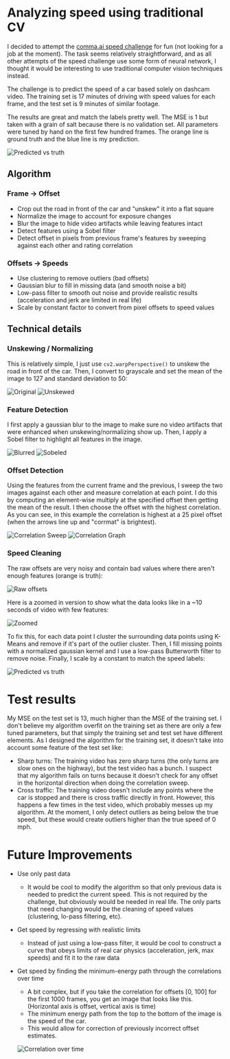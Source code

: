 # Analyzing speed using traditional CV

I decided to attempt the <a href="https://github.com/commaai/speedchallenge">comma.ai speed challenge</a> for fun (not looking for a job at the moment). The task seems relatively straightforward, and as all other attempts of the speed challenge use some form of neural network, I thought it would be interesting to use traditional computer vision techniques instead.

The challenge is to predict the speed of a car based solely on dashcam video. The training set is 17 minutes of driving with speed values for each frame, and the test set is 9 minutes of similar footage.

The results are great and match the labels pretty well. The MSE is 1 but taken with a grain of salt because there is no validation set. All parameters were tuned by hand on the first few hundred frames. The orange line is ground truth and the blue line is my prediction.

![Predicted vs truth](/pics/trainbig.png)

## Algorithm

### Frame -> Offset

- Crop out the road in front of the car and "unskew" it into a flat square
- Normalize the image to account for exposure changes
- Blur the image to hide video artifacts while leaving features intact
- Detect features using a Sobel filter
- Detect offset in pixels from previous frame's features by sweeping against each other and rating correlation

### Offsets -> Speeds

- Use clustering to remove outliers (bad offsets)
- Gaussian blur to fill in missing data (and smooth noise a bit)
- Low-pass filter to smooth out noise and provide realistic results (acceleration and jerk are limited in real life)
- Scale by constant factor to convert from pixel offsets to speed values

## Technical details

### Unskewing / Normalizing

This is relatively simple, I just use `cv2.warpPerspective()` to unskew the road in front of the car. Then, I convert to grayscale and set the mean of the image to 127 and standard deviation to 50:

![Original](/pics/frame.png)
![Unskewed](/pics/unskew.png)

### Feature Detection

I first apply a gaussian blur to the image to make sure no video artifacts that were enhanced when unskewing/normalizing show up. Then, I apply a Sobel filter to highlight all features in the image.

![Blurred](/pics/cur.png)
![Sobeled](/pics/sobelcur.png)

### Offset Detection

Using the features from the current frame and the previous, I sweep the two images against each other and measure correlation at each point. I do this by computing an element-wise multiply at the specified offset then getting the mean of the result. I then choose the offset with the highest correlation. As you can see, in this example the correlation is highest at a 25 pixel offset (when the arrows line up and "corrmat" is brightest).

![Correlation Sweep](/pics/correlation.gif)
![Correlation Graph](/pics/25pixsec.png)

### Speed Cleaning

The raw offsets are very noisy and contain bad values where there aren't enough features (orange is truth):

![Raw offsets](/pics/rawspeed.png)

Here is a zoomed in version to show what the data looks like in a ~10 seconds of video with few features:

![Zoomed](/pics/rawspeedzoomed.png)

To fix this, for each data point I cluster the surrounding data points using K-Means and remove if it's part of the outlier cluster. Then, I fill missing points with a normalized gaussian kernel and I use a low-pass Butterworth filter to remove noise. Finally, I scale by a constant to match the speed labels:

![Predicted vs truth](/pics/trainbig.png)

# Test results

My MSE on the test set is 13, much higher than the MSE of the training set. I don't believe my algorithm overfit on the training set as there are only a few tuned parameters, but that simply the training set and test set have different elements. As I designed the algorithm for the training set, it doesn't take into account some feature of the test set like:

- Sharp turns: The training video has zero sharp turns (the only turns are slow ones on the highway), but the test video has a bunch. I suspect that my algorithm fails on turns because it doesn't check for any offset in the horizontal direction when doing the correlation sweep.
- Cross traffic: The training video doesn't include any points where the car is stopped and there is cross traffic directly in front. However, this happens a few times in the test video, which probably messes up my algorithm. At the moment, I only detect outliers as being below the true speed, but these would create outliers higher than the true speed of 0 mph.

# Future Improvements

- Use only past data
  - It would be cool to modify the algorithm so that only previous data is needed to predict the current speed. This is not required by the challenge, but obviously would be needed in real life. The only parts that need changing would be the cleaning of speed values (clustering, lo-pass filtering, etc).
- Get speed by regressing with realistic limits
  - Instead of just using a low-pass filter, it would be cool to construct a curve that obeys limits of real car physics (acceleration, jerk, max speeds) and fit it to the raw data
- Get speed by finding the minimum-energy path through the correlations over time
  - A bit complex, but if you take the correlation for offsets [0, 100] for the first 1000 frames, you get an image that looks like this. (Horizontal axis is offset, vertical axis is time)
  - The minimum energy path from the top to the bottom of the image is the speed of the car.
  - This would allow for correction of previously incorrect offset estimates.

  ![Correlation over time](/pics/2dcorrelation.png)
